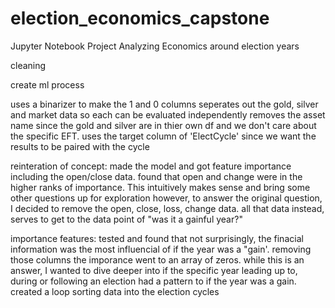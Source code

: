 # election_economics_capstone
Jupyter Notebook Project Analyzing Economics around election years

cleaning



create ml process

uses a binarizer to make the 1 and 0 columns
seperates out the gold, silver and market data so each can be evaluated independently
removes the asset name since the gold and silver are in thier own df and we don't care about the specific EFT.
uses the target column of 'ElectCycle' since we want the results to be paired with the cycle






reinteration of concept:
made the model and got feature importance including the open/close data. found that open and change were in the higher ranks of importance.
This intuitively makes sense and bring some other questions up for exploration however, to answer the original question, I decided to remove 
the open, close, loss, change data. all that data instead, serves to get to the data point of "was it a gainful year?"


importance features:
tested and found that not surprisingly, the finacial information was the most influencial of if the year was a "gain'. removing those columns the imporance went to an array of zeros. 
while this is an answer, I wanted to dive deeper into if the specific year leading up to, during or following an election had a pattern to if the year was a gain. created a loop sorting data into the election cycles